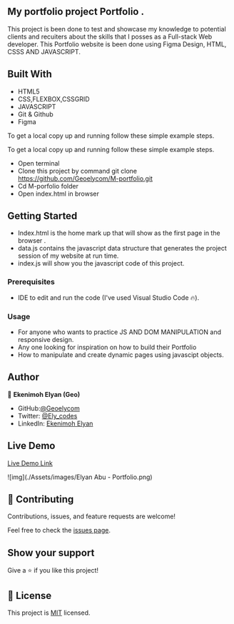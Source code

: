 
## My portfolio project Portfolio .

This project is been done to test and showcase my knowledge to potential clients and recuiters about the skills that I posses as a Full-stack Web developer. This Portfolio website is been done using Figma Design, HTML, CSSS AND JAVASCRIPT.

## Built With

- HTML5
- CSS,FLEXBOX,CSSGRID
- JAVASCRIPT
- Git & Github
- Figma

To get a local copy up and running follow these simple example steps.

To get a local copy up and running follow these simple example steps.
- Open terminal
- Clone this project by command git clone https://github.com/Geoelycom/M-portfolio.git
- Cd M-porfolio folder
- Open index.html in browser

## Getting Started 
- Index.html is the home mark up that will show as the first page in the browser .
- data.js contains the javascript data structure that generates the project session of my website at run time.
- index.js will show you the javascript code of this project.

### Prerequisites

- IDE to edit and run the code (I've used Visual Studio Code 🔥).

### Usage

- For anyone who wants to practice JS AND DOM MANIPULATION and responsive design.
- Any one looking for inspiration on how to build their Portfolio
- How to manipulate and create dynamic pages using javascipt objects.





## Author

👤 **Ekenimoh Elyan (Geo)**

- GitHub:[@Geoelycom](https://github.com/Geoelycom)
- Twitter: [@Ely_codes](https://twitter.com/Ely_codes)
- LinkedIn: [Ekenimoh Elyan](https://www.linkedin.com/in/Ekenimoh_sumaila-elyan/)



## Live Demo

[Live Demo Link](https://geoelycom.github.io/M-portfolio/)

![img](./Assets/images/Elyan Abu - Portfolio.png)

## 🤝 Contributing

Contributions, issues, and feature requests are welcome!

Feel free to check the [issues page](../../issues/).

## Show your support

Give a ⭐️ if you like this project!

## 📝 License

This project is [MIT](./MIT.md) licensed.
